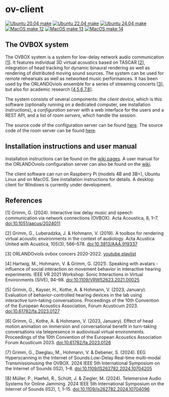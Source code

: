 # ov-client

[![Ubuntu 20.04 make](https://github.com/gisogrimm/ov-client/actions/workflows/ubuntu-latest.yml/badge.svg)](https://github.com/gisogrimm/ov-client/actions/workflows/ubuntu-latest.yml)
[![Ubuntu 22.04 make](https://github.com/gisogrimm/ov-client/actions/workflows/ubuntu-2204.yml/badge.svg)](https://github.com/gisogrimm/ov-client/actions/workflows/ubuntu-2204.yml)
[![Ubuntu 24.04 make](https://github.com/gisogrimm/ov-client/actions/workflows/ubuntu-2404.yml/badge.svg)](https://github.com/gisogrimm/ov-client/actions/workflows/ubuntu-2404.yml)
[![MacOS make 12](https://github.com/gisogrimm/ov-client/actions/workflows/macos-12.yml/badge.svg)](https://github.com/gisogrimm/ov-client/actions/workflows/macos-12.yml)
[![MacOS make 13](https://github.com/gisogrimm/ov-client/actions/workflows/macos-13.yml/badge.svg)](https://github.com/gisogrimm/ov-client/actions/workflows/macos-13.yml)
[![MacOS make 14](https://github.com/gisogrimm/ov-client/actions/workflows/macos-14.yml/badge.svg)](https://github.com/gisogrimm/ov-client/actions/workflows/macos-14.yml)

## The OVBOX system

The OVBOX system is a system for low-delay network audio communication [[1](#ref1)]. It features individual 3D virtual acoustics based on TASCAR [[2](#ref2)], integration of head tracking for dynamic binaural rendering as well as rendering of distributed moving sound sources. The system can be used for remote rehearsals as well as networked music performances. It has been used by the ORLANDOviols ensemble for a series of streaming concerts [[3](#ref3)], but also for academic research [[4](#ref4),[5](#ref5),[6](#ref6),[7](#ref7),[8](#ref8)].

The system consists of several components: the *client device*, which is this software (optionally running on a dedicated computer, see installation instructions), a *configuration server* with a web interface for the users and a REST API, and a list of *room servers*, which handle the session.

The source code of the configuration server can be found [here](https://github.com/gisogrimm/ov-webfrontend). The source code of the room server can be found [here](https://github.com/gisogrimm/ov-server).

## Installation instructions and user manual

Installation instructions can be found on the [wiki pages](https://github.com/gisogrimm/ovbox/wiki/Installation). A user manual for the ORLANDOviols configuration server can also be found on the [wiki](https://github.com/gisogrimm/ovbox/wiki).

The client software can run on Raspberry Pi (models 4B and 3B+), Ubuntu Linux and on MacOS. See installation instructions for details. A desktop client for Windows is currently under development.

## References

<a name="ref1">[1]</a> Grimm, G. (2024). Interactive low delay music and speech communication via network connections (OVBOX). Acta Acoustica, 8, 1–7. [doi:10.1051/aacus/2024011](https://doi.org/10.1051/aacus/2024011)

<a name="ref2">[2]</a> Grimm, G., Luberadzka, J. & Hohmann, V. (2019). A toolbox for rendering virtual acoustic environments in the context of audiology. Acta Acustica United with Acustica, 105(3), 566–578. [doi:10.3813/AAA.919337](https://doi.org/10.3813/AAA.919337)

<a name="ref3">[3]</a> ORLANDOviols ovbox concers 2020-2022. [youtube playlist](https://www.youtube.com/playlist?list=PLrdgCEhKvxnX0Kio9mZPLEnyKz0ldaCa1)

<a name="ref4">[4]</a> Hartwig, M., Hohmann, V. & Grimm, G. (2021). Speaking with avatars - influence of social interaction on movement behavior in interactive hearing experiments. IEEE VR 2021 Workshop: Sonic Interactions in Virtual Environments (SIVE), 94–98. [doi:10.1109/VRW52623.2021.00025](https://doi.org/10.1109/VRW52623.2021.00025)

<a name="ref5">[5]</a> Grimm, G., Kayser, H., Kothe, A. & Hohmann, V. (2023, January). Evaluation of behavior-controlled hearing devices in the lab using interactive turn-taking conversations. Proceedings of the 10th Convention of the European Acoustics Association, Forum Acusticum 2023. [doi:10.61782/fa.2023.0127](https://doi.org/10.61782/fa.2023.0127)

<a name="ref6">[6]</a> Grimm, G., Kothe, A. & Hohmann, V. (2023, January). Effect of head motion animation on immersion and conversational benefit in turn-taking conversations via telepresence in audiovisual virtual environments. Proceedings of the 10th Convention of the European Acoustics Association Forum Acusticum 2023. [doi:10.61782/fa.2023.0126](https://doi.org/10.61782/fa.2023.0126)

<a name="ref7">[7]</a> Grimm, G., Daeglau, M., Hohmann, V. & Debener, S. (2024). EEG Hyperscanning in the Internet of Sounds:Low-Delay Real-time multi-modal Transmissionusing the OVBOX. 2024 IEEE 5th International Symposium on the Internet of Sounds (IS2), 1–8. [doi:10.1109/IS262782.2024.10704205](https://doi.org/10.1109/IS262782.2024.10704205)

<a name="ref8">[8]</a> Müller, P., Haefeli, R., Schütt, J. & Ziegler, M. (2024). Telemersive Audio Systems for Online Jamming. 2024 IEEE 5th International Symposium on the Internet of Sounds (IS2), 1, 1–15. [doi:10.1109/is262782.2024.10704096](https://doi.org/10.1109/is262782.2024.10704096)
